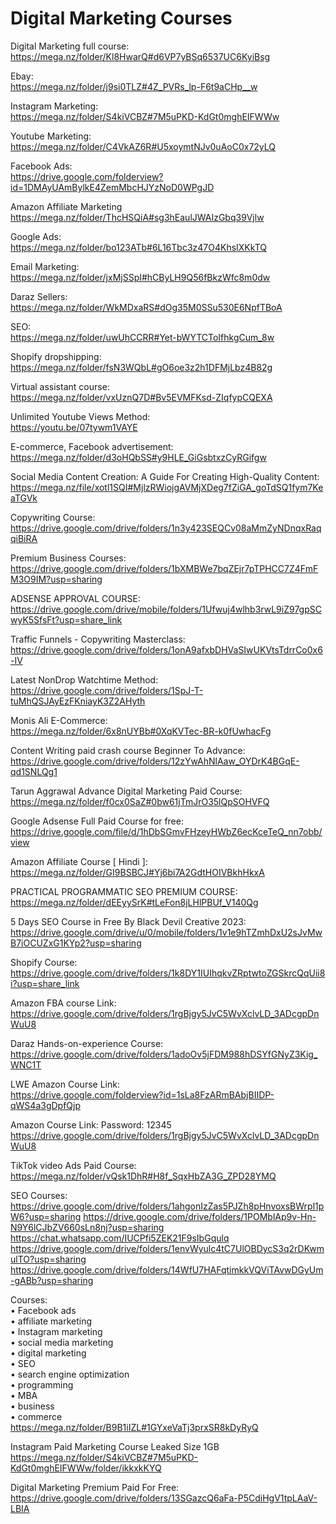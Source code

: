 <h1>Digital Marketing Courses</h1>

Digital Marketing full course:<br>
https://mega.nz/folder/Kl8HwarQ#d6VP7yBSq6537UC6KyiBsg

Ebay:<br>
https://mega.nz/folder/j9si0TLZ#4Z_PVRs_lp-F6t9aCHp__w

Instagram Marketing:<br>
https://mega.nz/folder/S4kiVCBZ#7M5uPKD-KdGt0mghEIFWWw

Youtube Marketing:<br>
https://mega.nz/folder/C4VkAZ6R#U5xoymtNJv0uAoC0x72yLQ

Facebook Ads:<br>
https://drive.google.com/folderview?id=1DMAyUAmBylkE4ZemMbcHJYzNoD0WPgJD

Amazon Affiliate Marketing<br>
https://mega.nz/folder/ThcHSQiA#sg3hEaulJWAIzGbq39Vjlw

Google Ads:<br>
https://mega.nz/folder/bo123ATb#6L16Tbc3z47O4KhsIXKkTQ

Email Marketing:<br>
https://mega.nz/folder/jxMjSSpI#hCByLH9Q56fBkzWfc8m0dw

Daraz Sellers:<br>
https://mega.nz/folder/WkMDxaRS#dOg35M0SSu530E6NpfTBoA

SEO:<br>
https://mega.nz/folder/uwUhCCRR#Yet-bWYTCToIfhkgCum_8w

Shopify dropshipping:<br>
https://mega.nz/folder/fsN3WQbL#gO6oe3z2h1DFMjLbz4B82g

Virtual assistant course:<br>
https://mega.nz/folder/vxUznQ7D#Bv5EVMFKsd-ZIqfypCQEXA

Unlimited Youtube Views Method:<br>
https://youtu.be/07tywm1VAYE

E-commerce, Facebook advertisement:<br>
https://mega.nz/folder/d3oHQbSS#y9HLE_GiGsbtxzCyRGifgw

Social Media Content Creation: A Guide For Creating High-Quality Content:<br>
https://mega.nz/file/xotl1SQI#MjlzRWiojgAVMjXDeg7fZiGA_goTdSQ1fym7KeaTGVk

Copywriting Course:<br>
https://drive.google.com/drive/folders/1n3y423SEQCv08aMmZyNDnqxRaqqiBiRA

Premium Business Courses:<br>
https://drive.google.com/drive/folders/1bXMBWe7bqZEjr7pTPHCC7Z4FmFM3O9IM?usp=sharing

ADSENSE APPROVAL COURSE:<br>
https://drive.google.com/drive/mobile/folders/1Ufwuj4wlhb3rwL9iZ97gpSCwyK5SfsFt?usp=share_link

Traffic Funnels - Copywriting Masterclass:<br>
https://drive.google.com/drive/folders/1onA9afxbDHVaSIwUKVtsTdrrCo0x6-IV

Latest NonDrop Watchtime Method:<br>
https://drive.google.com/drive/folders/1SpJ-T-tuMhQSJAyEzFKniayK3Z2AHyth

Monis Ali E-Commerce:<br>
https://mega.nz/folder/6x8nUYBb#0XqKVTec-BR-k0fUwhacFg

Content Writing paid crash course Beginner To Advance:<br>
https://drive.google.com/drive/folders/12zYwAhNlAaw_OYDrK4BGqE-qd1SNLQg1

Tarun Aggrawal Advance Digital Marketing Paid Course:<br>
https://mega.nz/folder/f0cx0SaZ#0bw61jTmJrO35lQpSOHVFQ 

Google Adsense Full Paid Course for free:<br>
https://drive.google.com/file/d/1hDbSGmvFHzeyHWbZ6ecKceTeQ_nn7obb/view

Amazon Affiliate Course [ Hindi ]:<br>
https://mega.nz/folder/GI9BSBCJ#Yj6bi7A2GdtHOIVBkhHkxA

PRACTICAL PROGRAMMATIC SEO PREMIUM COURSE:<br>
https://mega.nz/folder/dEEyySrK#tLeFon8jLHlPBUf_V140Qg

5 Days SEO Course in Free By Black Devil Creative 2023:<br>
https://drive.google.com/drive/u/0/mobile/folders/1v1e9hTZmhDxU2sJvMwB7iOCUZxG1KYp2?usp=sharing

Shopify Course:<br>
https://drive.google.com/drive/folders/1k8DY1IUIhqkvZRptwtoZGSkrcQqUii8i?usp=share_link

Amazon FBA course Link:<br>
https://drive.google.com/drive/folders/1rgBjgy5JvC5WvXclvLD_3ADcgpDnWuU8

Daraz Hands-on-experience Course:<br>
https://drive.google.com/drive/folders/1adoOv5jFDM988hDSYfGNyZ3Kig_WNC1T

LWE Amazon Course Link:<br>
https://drive.google.com/folderview?id=1sLa8FzARmBAbjBIIDP-qWS4a3gDpfQjp

Amazon Course Link: Password: 12345<br>
https://drive.google.com/drive/folders/1rgBjgy5JvC5WvXclvLD_3ADcgpDnWuU8

TikTok video Ads Paid Course:<br>
https://mega.nz/folder/vQsk1DhR#H8f_SqxHbZA3G_ZPD28YMQ

SEO Courses:<br>
https://drive.google.com/drive/folders/1ahgonIzZas5PJZh8pHnvoxsBWrpl1pW6?usp=sharing
https://drive.google.com/drive/folders/1POMblAp9v-Hn-N9Y6lCJbZV660sLn8nj?usp=sharing
https://chat.whatsapp.com/IUCPfi5ZEK21F9sIbGqulq
https://drive.google.com/drive/folders/1envWyulc4tC7UlOBDycS3q2rDKwmulTO?usp=sharing
https://drive.google.com/drive/folders/14WfU7HAFqtimkkVQViTAvwDGyUm-gABb?usp=sharing


Courses:<br>
• Facebook ads<br>
• affiliate marketing<br>
• Instagram marketing<br>
• social media marketing<br>
• digital marketing<br>
• SEO<br>
• search engine optimization<br>
• programming<br>
• MBA<br>
• business<br>
• commerce<br>
https://mega.nz/folder/B9B1iIZL#1GYxeVaTj3prxSR8kDyRyQ

Instagram Paid Marketing Course Leaked Size 1GB<br>
https://mega.nz/folder/S4kiVCBZ#7M5uPKD-KdGt0mghEIFWWw/folder/ikkxkKYQ

Digital Marketing Premium Paid For Free:<br>
https://drive.google.com/drive/folders/13SGazcQ6aFa-P5CdiHgV1tpLAaV-LBIA



